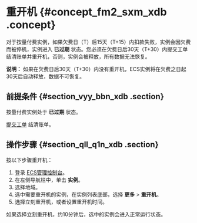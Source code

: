 # 重开机 {#concept_fm2_sxm_xdb .concept}

对于按量付费实例，如果欠费日（T）后15天（T+15）内扣款失败，实例会因欠费而被停机，实例进入 **已过期** 状态。您必须在欠费日后30天（T+30）内提交工单结清账单并重开机，否则，实例会被释放，所有数据无法恢复。

**说明：** 如果在欠费日后30天（T+30）内没有重开机，ECS实例将在欠费之日起30天后自动释放，数据不可恢复。

## 前提条件 {#section_vyy_bbn_xdb .section}

按量付费实例处于 **已过期** 状态。

[提交工单](https://workorder-intl.console.aliyun.com/#/ticket/createIndex) 结清账单。

## 操作步骤 {#section_qll_q1n_xdb .section}

按以下步骤重开机：

1.  登录 [ECS管理控制台](https://ecs.console.aliyun.com/?spm=a2c4g.11186623.2.9.FNEORG#/home)。
2.  在左侧导航栏中，单击 **实例**。
3.  选择地域。
4.  选中需要重开机的实例，在实例列表底部，选择 **更多** \> **重开机**。
5.  选择立刻重开机，或者设置重开机时间。

如果选择立刻重开机，约10分钟后，选中的实例会进入正常运行状态。

